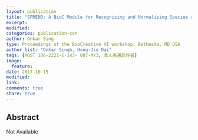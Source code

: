 ```yaml
---
layout: publication
title: "SPRENO: A BioC Module for Recognizing and Normalizing Species and Their Model Organisms"
excerpt:
modified:
categories: publication-con
author: Onkar Sing
type: Proceedings of the BioCreative VI workshop, Bethesda, MD USA
author_list: "Onkar Singh, Hong-Jie Dai"
tags: [MOST 106-2221-E-143- 007-MY3, 本人為通訊作者]
image:
  feature:
date: 2017-10-15
modified: 
link: 
comments: true
share: true
---
```


## Abstract
Not Available 